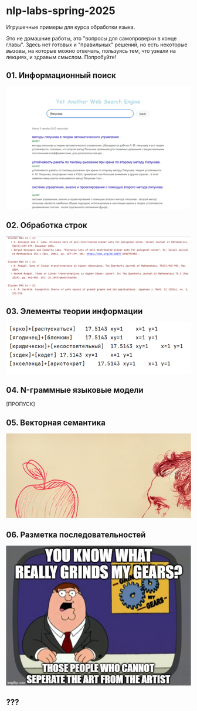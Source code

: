 # nlp-labs-spring-2025

Игрушечные примеры для курса обработки языка.

Это не домашние работы, это "вопросы для самопроверки в конце главы". Здесь нет готовых и "правильных" решений, но есть некоторые *вызовы*, на которые можно отвечать, пользуясь тем, что узнали на лекциях, и здравым смыслом. Попробуйте!

## 01. Информационный поиск

![img](01_information_retrieval/dummy_engine.jpg)

## 02. Обработка строк

![img](02_string_processing/broken_bibliography.jpg)

## 03. Элементы теории информации


![img](03_information_theory/bad_collocations.png)


## 04. N-граммные языковые модели

[ПРОПУСК]

## 05. Векторная семантика

![img](05_distributional_semantics/pushkins_red_apple.png)


## 06. Разметка последовательностей

![img](06_sequence_tagging/art_vs_artist.jpg)


## ???

